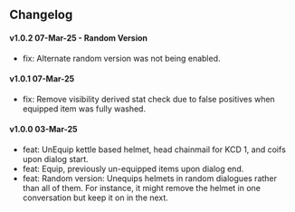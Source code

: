 ## Changelog

#### v1.0.2 07-Mar-25 - Random Version

- fix: Alternate random version was not being enabled.

#### v1.0.1 07-Mar-25

- fix: Remove visibility derived stat check due to false positives when equipped item was fully washed.

#### v1.0.0 03-Mar-25

- feat: UnEquip kettle based helmet, head chainmail for KCD 1, and coifs upon dialog start.
- feat: Equip, previously un-equipped items upon dialog end.
- feat: Random version: Unequips helmets in random dialogues rather than all of them. For instance, it might remove the helmet in one conversation but keep it on in the next.

